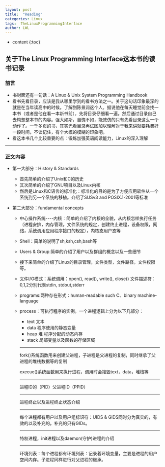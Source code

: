```yaml
---
layout: post
title:  "Reading"
categories: Linux
tags:  TheLinuxProgrammingInterface
author: LWL
---
```


* content
{:toc}
## 关于The Linux Programming Interface这本书的读书记录

### 前言

- 书封面还有一句话：A Linux & Unix System Programming Handbook
- 看书先看目录，应该是我从哪里学到的看书方法之一。关于这句话印象最深的就是在当年读高中的时候，了解到陈景润这个人，据说他在每天睡觉前会找一本书（或者是他在看一本新书前），先将目录仔细看一遍，然后通过目录自己去构想整本书的内容。强大如斯，自愧不如，能效仿的只有先看目录这么一个动作了。一千多页的书，其实光看目录再试图加以理解对于我来讲就要耗费好一段时间，不谈记住，有个大概的模糊的印象吧。
- 看这本书几个比较重要的点：锻炼加强英语阅读能力，Linux的深入理解

---

### 正文内容

- 第一大部分：History & Standards
  - 首先简单的介绍了Unix和C的历史
  - 其次简单的介绍了GNU项目以及Linux内核
  - 然后是Linux和C语言的标准化：标准化的目的是为了方便应用软件从一个系统到另一个系统的移植。介绍了SUSv3 and POSIX.1-2001等标准

- 第二大部分：fundamental concepts

  - 中心操作系统----内核：简单的介绍了内核的全貌，从内核怎样执行任务（进程安排，内存管理，文件系统的规定，创建终止进程，设备权限，网络，系统调用应用程序接口的规定），内核态用户态等

  - Shell：简单的说明了sh,ksh,csh,bash等

  - Users & Group:简单的介绍了用户以及群组的概念以及一些细节

  - 接下来简单的介绍了Linux的目录管理，文件类型，文件路径，文件权限等。

  - 文件I/O模式：系统调用：open(), read(), write(), close() 文件描述符：0,1,2分别代表stdin, stdout,stderr

  - programs:两种存在形式：human-readable such C、binary machine-language

  - process：可执行程序的实例。一个进程逻辑上分为以下几部分：

    - text 文本
    - data 程序使用的静态变量
    - heap 堆 程序分配的动态内存
    - stack 局部变量以及函数的存储区域

    ---

    fork()系统函数用来创建父进程，子进程是父进程的复制，同时继承了父进程的堆栈数据等的复制

    execue()系统函数用来执行进程，调用时会摧毁text，data，堆栈等

    ---

    进程ID的（PID）父进程ID（PPID）

    ---

    进程终止以及进程终止状态介绍

    ---

    每个进程都有用户以及用户组标识符：UIDS & GIDS同时分为真实的，有效的以及补充的。补充的只有GIDs。

    ---

    特权进程，init进程以及daemon(守护)进程的介绍

    ---

    环境列表：每个进程都有环境列表：记录着环境变量，主要是进程的用户空间内存。子进程同样进行对父进程的继承。

    






